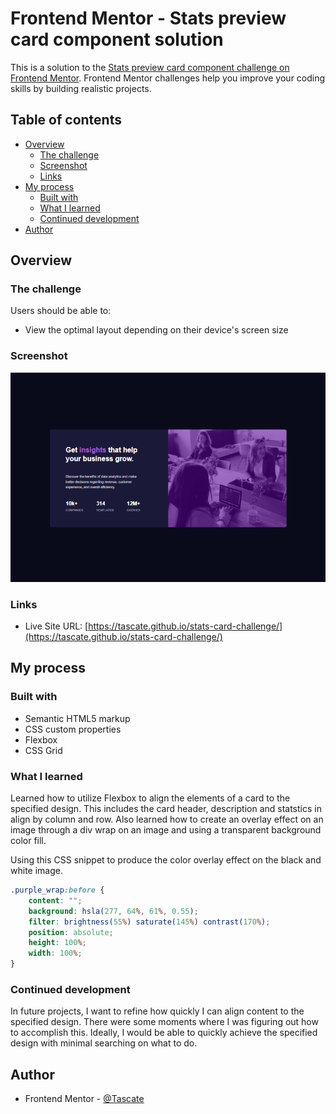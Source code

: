 # Frontend Mentor - Stats preview card component solution

This is a solution to the [Stats preview card component challenge on Frontend Mentor](https://www.frontendmentor.io/challenges/stats-preview-card-component-8JqbgoU62). Frontend Mentor challenges help you improve your coding skills by building realistic projects. 

## Table of contents

- [Overview](#overview)
  - [The challenge](#the-challenge)
  - [Screenshot](#screenshot)
  - [Links](#links)
- [My process](#my-process)
  - [Built with](#built-with)
  - [What I learned](#what-i-learned)
  - [Continued development](#continued-development)
- [Author](#author)

## Overview

### The challenge

Users should be able to:

- View the optimal layout depending on their device's screen size

### Screenshot

![](./preview.png)

### Links

- Live Site URL: [https://tascate.github.io/stats-card-challenge/](https://tascate.github.io/stats-card-challenge/)

## My process

### Built with

- Semantic HTML5 markup
- CSS custom properties
- Flexbox
- CSS Grid

### What I learned

Learned how to utilize Flexbox to align the elements of a card to the specified design. This includes the card header, description and statstics in align by column and row. Also learned how to create an overlay effect on an image through a div wrap on an image and using a transparent background color fill.

Using this CSS snippet to produce the color overlay effect on the black and white image.
```css
.purple_wrap:before {
    content: "";
    background: hsla(277, 64%, 61%, 0.55);
    filter: brightness(55%) saturate(145%) contrast(170%);
    position: absolute;
    height: 100%;
    width: 100%;
}
```

### Continued development

In future projects, I want to refine how quickly I can align content to the specified design. There were some moments where I was figuring out how to accomplish this. Ideally, I would be able to quickly achieve the specified design with minimal searching on what to do.

## Author

- Frontend Mentor - [@Tascate](https://www.frontendmentor.io/profile/Tascate)
